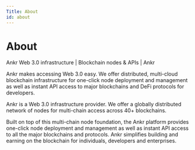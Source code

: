 ```yaml
---
Title: About
id: about
---
```

# About

Ankr Web 3.0 infrastructure | Blockchain nodes & APIs | Ankr

Ankr makes accessing Web 3.0 easy. We offer distributed, multi-cloud blockchain infrastructure for one-click node deployment and management as well as instant API access to major blockchains and DeFi protocols for developers.

Ankr is a Web 3.0 infrastructure provider. We offer a globally distributed network of nodes for multi-chain access across 40+ blockchains. 

Built on top of this multi-chain node foundation, the Ankr platform provides one-click node deployment and management as well as instant API access to all the major blockchains and protocols.
Ankr simplifies building and earning on the blockchain for individuals, developers and enterprises. 